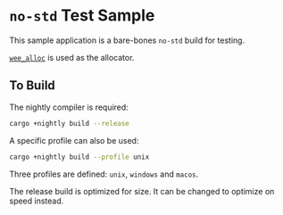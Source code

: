 `no-std` Test Sample
====================

This sample application is a bare-bones `no-std` build for testing.

[`wee_alloc`](https://crates.io/crates/wee_alloc) is used as the allocator.


To Build
--------

The nightly compiler is required:

```bash
cargo +nightly build --release
```

A specific profile can also be used:

```bash
cargo +nightly build --profile unix
```

Three profiles are defined: `unix`, `windows` and `macos`.

The release build is optimized for size.  It can be changed to optimize on speed instead.
